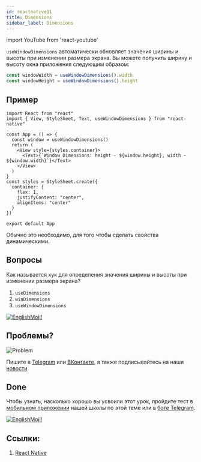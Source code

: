 ```yaml
---
id: reactnative11
title: Dimensions 
sidebar_label: Dimensions
---
```


import YouTube from 'react-youtube'

`useWindowDimensions` автоматически обновляет значения ширины и высоты при изменении размера экрана. Вы можете получить ширину и высоту окна приложения следующим образом:

```jsx
const windowWidth = useWindowDimensions().width
const windowHeight = useWindowDimensions().height
```

## Пример

```SnackPlayer name=index.js
import React from "react"
import { View, StyleSheet, Text, useWindowDimensions } from "react-native"

const App = () => {
  const window = useWindowDimensions()
  return (
    <View style={styles.container}>
      <Text>{`Window Dimensions: height - ${window.height}, width - ${window.width}`}</Text>
    </View>
  )
}
const styles = StyleSheet.create({
  container: {
    flex: 1,
    justifyContent: "center",
    alignItems: "center"
  }
})

export default App
```

Обычно это необходимо, для того чтобы сделать свойства динамическими.

## Вопросы

Как называется хук для определения значения ширины и высоты при изменении размера экрана?

1. `useDimensions`
2. `winDimensions`
3. `useWindowDimensions`

[![EnglishMoji!](/img/logo/NeuroCoder.png)](https://vk.com/neurocoder)

## Проблемы?

![Problem](https://media.giphy.com/media/xTiTnGeUsWOEwsGoG4/giphy.gif)

Пишите в [Telegram](https://t.me/neuro_coder_group) или [ВКонтакте](https://vk.com/neurocoder), а также подписывайтесь на наши [новости](https://t.me/neuro_coder_ai)

<!-- ![JavaScript Camp](/img/bandlink.png) -->

## Done 

Чтобы узнать, насколько хорошо вы усвоили этот урок, пройдите тест в [мобильном приложении](http://onelink.to/njhc95) нашей школы по этой теме или в [боте Telegram](https://t.me/javascriptcamp_bot).

[![EnglishMoji!](/img/logo/NeuroCoder.png)](https://vk.com/neurocoder)

## Ссылки:

1. [React Native](https://reactnative.dev/docs/usewindowdimensions)

